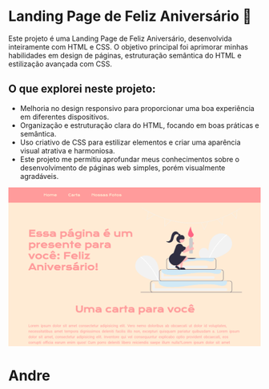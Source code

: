 # Landing Page de Feliz Aniversário 🎉

Este projeto é uma Landing Page de Feliz Aniversário, desenvolvida inteiramente com HTML e CSS. O objetivo principal foi aprimorar minhas habilidades em design de páginas, estruturação semântica do HTML e estilização avançada com CSS.

## O que explorei neste projeto:
- Melhoria no design responsivo para proporcionar uma boa experiência em diferentes dispositivos.
- Organização e estruturação clara do HTML, focando em boas práticas e semântica.
- Uso criativo de CSS para estilizar elementos e criar uma aparência visual atrativa e harmoniosa.
- Este projeto me permitiu aprofundar meus conhecimentos sobre o desenvolvimento de páginas web simples, porém visualmente agradáveis.

![image_page.png](image_page.png)
# Andre
